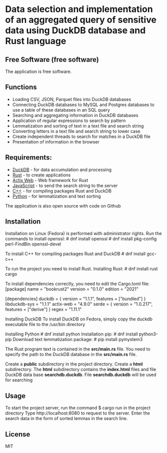 # Data selection and implementation of an aggregated query of sensitive data using DuckDB database and Rust language
## Free Software (free software)

The application is free software.

## Functions
- Loading CSV, JSON, Parquet files into DuckDB databases
- Connecting DuckDB databases to MySQL and Postgres databases to use a table of these databases in an SQL query
- Searching and aggregating information in DuckDB databases
- Application of regular expressions to search by pattern
- Lemmatization and sorting of text in a text file and search string
- Converting letters in a text file and search string to lower case
- Create independent threads to search for matches in a DuckDB file
- Presentation of information in the browser

## Requirements:
- [DuckDB](https://duckdb.org) - for data accumulation and processing
- [Rust](https://www.rust-lang.org) - to create applications 
- [Actix Web](https://actix.rs) -  Web framework for Rust
- [JavaScript](https://www.ecma-international.org/publications-and-standards/standards/ecma-262) - to send the search string to the server
- [C++](https://gcc.gnu.org) - for compiling packages Rust and DuckDB
- [Python](https://www.python.org) - for lemmatization and text sorting
 
 The application is also open source with code on Github

## Installation
Installation on Linux (Fedora) is performed with administrator rights.
Run the commands to install openssl:
\# dnf install openssl
\# dnf install pkg-config perl-FindBin openssl-devel


To install C++ for compiling packages Rust and DuckDB
\# dnf install gcc-c++

To run the project you need to install Rust.
Installing Rust:
\# dnf install rust cargo

To install dependencies correctly, you need to edit the Cargo.toml file:
[package]
name = "bookrust2"
version = "0.1.0"
edition = "2021"

[dependencies]
duckdb = { version = "1.1.1", features = ["bundled"] }
libduckdb-sys = "1.1.1"
actix-web = "4.9.0"
serde = { version = "1.0.217", features = ["derive"] }
regex = "1.11.1"

Installing DuckDB
To install DuckDB on Fedora, simply copy the duckdb executable file to the /usr/bin directory

Installing Python
\# dnf install python
Installation pip:
\# dnf install python3-pip
Download text lemmatization package:
\# pip install pymystem3

The Rust program text is contained in the **src/main.rs** file.
You need to specify the path to the DuckDB database in the **src/main.rs** file.

Create a **public** subdirectory in the project directory. Create a **html** subdirectory. The **html** subdirectory contains the **index.html** files and file DuckDB data base **searchdb.duckdb**.  File  **searchdb.duckdb**  will be used for searching

## Usage
To start the project server, run the command
\$ cargo run in the project directory
Type http://localhost:8080 to request to the server. Enter the search data in the form of sorted lemmas in the search line.

## License
MIT

